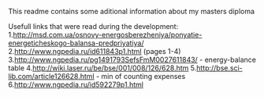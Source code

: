 This readme contains some aditional information about my masters diploma

Usefull links that were read during the development:
1.http://msd.com.ua/osnovy-energosberezheniya/ponyatie-energeticheskogo-balansa-predpriyatiya/
2.http://www.ngpedia.ru/id611843p1.html (pages 1-4)
3.http://www.ngpedia.ru/pg1491793SefsFmM0027611843/ - energy-balance table
4.http://wiki.laser.ru/be/bse/001/008/126/628.htm
5.http://bse.sci-lib.com/article126628.html - min of counting expenses
6.http://www.ngpedia.ru/id592279p1.html